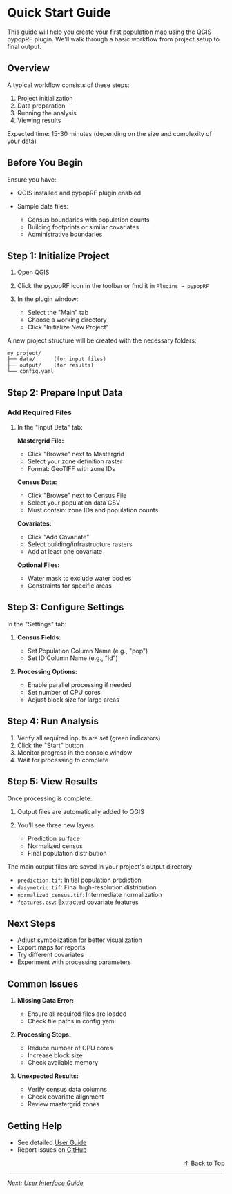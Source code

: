 # Quick Start Guide

This guide will help you create your first population map using the QGIS pypopRF plugin. We'll walk through a basic workflow from project setup to final output.

## Overview

A typical workflow consists of these steps:

1. Project initialization
2. Data preparation
3. Running the analysis
4. Viewing results

Expected time: 15-30 minutes (depending on the size and complexity of your data)

## Before You Begin

Ensure you have:

- QGIS installed and pypopRF plugin enabled
- Sample data files:

  - Census boundaries with population counts
  - Building footprints or similar covariates
  - Administrative boundaries

## Step 1: Initialize Project

1. Open QGIS
2. Click the pypopRF icon in the toolbar or find it in `Plugins → pypopRF`
3. In the plugin window:

   - Select the "Main" tab
   - Choose a working directory
   - Click "Initialize New Project"


A new project structure will be created with the necessary folders:
```
my_project/
├── data/      (for input files)
├── output/    (for results)
└── config.yaml
```

## Step 2: Prepare Input Data

### Add Required Files
1. In the "Input Data" tab:
   
   **Mastergrid File:**

   - Click "Browse" next to Mastergrid
   - Select your zone definition raster
   - Format: GeoTIFF with zone IDs

   **Census Data:**

   - Click "Browse" next to Census File
   - Select your population data CSV
   - Must contain: zone IDs and population counts

   **Covariates:**

   - Click "Add Covariate"
   - Select building/infrastructure rasters
   - Add at least one covariate
   
   **Optional Files:**
   - Water mask to exclude water bodies
   - Constraints for specific areas

## Step 3: Configure Settings

In the "Settings" tab:

1. **Census Fields:**

   - Set Population Column Name (e.g., "pop")
   - Set ID Column Name (e.g., "id")

2. **Processing Options:**

   - Enable parallel processing if needed
   - Set number of CPU cores
   - Adjust block size for large areas


## Step 4: Run Analysis

1. Verify all required inputs are set (green indicators)
2. Click the "Start" button
3. Monitor progress in the console window
4. Wait for processing to complete


## Step 5: View Results

Once processing is complete:

1. Output files are automatically added to QGIS
2. You'll see three new layers:

   - Prediction surface
   - Normalized census
   - Final population distribution


The main output files are saved in your project's output directory:

- `prediction.tif`: Initial population prediction
- `dasymetric.tif`: Final high-resolution distribution
- `normalized_census.tif`: Intermediate normalization
- `features.csv`: Extracted covariate features

## Next Steps

- Adjust symbolization for better visualization
- Export maps for reports
- Try different covariates
- Experiment with processing parameters

## Common Issues

1. **Missing Data Error:**

   - Ensure all required files are loaded
   - Check file paths in config.yaml

2. **Processing Stops:**

   - Reduce number of CPU cores
   - Increase block size
   - Check available memory

3. **Unexpected Results:**

   - Verify census data columns
   - Check covariate alignment
   - Review mastergrid zones

## Getting Help
- See detailed [User Guide](../user-guide/interface.md)
- Report issues on [GitHub](https://github.com/wpgp/QGIS-pypopRF/issues)

<div align="right">
  <a href="#top">↑ Back to Top</a>
</div>

---

*Next: [User Interface Guide](../user-guide/interface.md)*